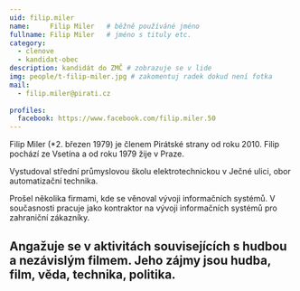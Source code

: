 ```yaml
---
uid: filip.miler
name:     Filip Miler  	# běžně používáné jméno
fullname: Filip Miler  	# jméno s tituly etc.
category:
  - clenove
  - kandidat-obec
description: kandidát do ZMČ # zobrazuje se v lide
img: people/t-filip-miler.jpg # zakomentuj radek dokud není fotka
mail:
  - filip.miler@pirati.cz
 
profiles:
  facebook: https://www.facebook.com/filip.miler.50
---
```

Filip Miler (*2. březen 1979) je členem Pirátské strany od roku 2010. Filip pochází ze Vsetína a od roku 1979 žije v Praze.

Vystudoval střední průmyslovou školu elektrotechnickou v Ječné ulici, obor automatizační technika.

Prošel několika firmami, kde se věnoval vývoji informačních systémů. V současnosti pracuje jako kontraktor na vývoji informačních systémů pro zahraniční zákazníky.

Angažuje se v aktivitách souvisejících s hudbou a nezávislým filmem. Jeho zájmy jsou hudba, film, věda, technika, politika.
---